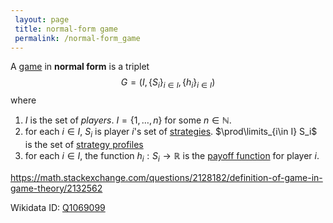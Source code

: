 ```yaml
---
 layout: page
 title: normal-form game
 permalink: /normal-form_game
---
```

A [game](https://defsmath.github.io/DefsMath/game) in **normal form** is a triplet $$G = (I, \{S_i\}_{i\in I}, \{h_i\}_{i\in I})$$ where 
1. $I$ is the set of _players_. $I = \{1,\dots, n\}$ for some $n \in\mathbb N$.
2. for each $i \in I$, $S_i$ is player $i$'s set of [strategies](https://defsmath.github.io/DefsMath/strategy). $\prod\limits_{i\in I} S_i$ is the set of [strategy profiles](https://defsmath.github.io/DefsMath/strategy_profile)
3. for each $i\in I$, the function $h_i: S_i \to \mathbb R$ is the [payoff function](https://defsmath.github.io/DefsMath/payoff_function) for player $i$.


https://math.stackexchange.com/questions/2128182/definition-of-game-in-game-theory/2132562

Wikidata ID: [Q1069099](https://www.wikidata.org/wiki/Q1069099)